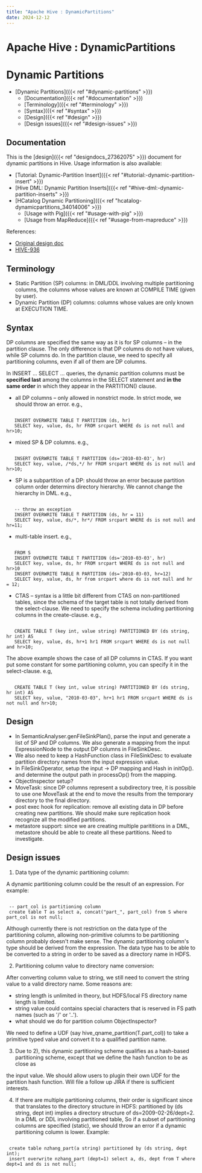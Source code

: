 ```yaml
---
title: "Apache Hive : DynamicPartitions"
date: 2024-12-12
---
```


# Apache Hive : DynamicPartitions

# Dynamic Partitions

* [Dynamic Partitions]({{< ref "#dynamic-partitions" >}})
	+ [Documentation]({{< ref "#documentation" >}})
	+ [Terminology]({{< ref "#terminology" >}})
	+ [Syntax]({{< ref "#syntax" >}})
	+ [Design]({{< ref "#design" >}})
	+ [Design issues]({{< ref "#design-issues" >}})

## Documentation

This is the [design]({{< ref "designdocs_27362075" >}}) document for dynamic partitions in Hive. Usage information is also available: 

* [Tutorial: Dynamic-Partition Insert]({{< ref "#tutorial:-dynamic-partition-insert" >}})
* [Hive DML: Dynamic Partition Inserts]({{< ref "#hive-dml:-dynamic-partition-inserts" >}})
* [HCatalog Dynamic Partitioning]({{< ref "hcatalog-dynamicpartitions_34014006" >}})
	+ [Usage with Pig]({{< ref "#usage-with-pig" >}})
	+ [Usage from MapReduce]({{< ref "#usage-from-mapreduce" >}})

References:

* [Original design doc](https://issues.apache.org/jira/secure/attachment/12437909/dp_design.txt)
* [HIVE-936](https://issues.apache.org/jira/browse/HIVE-936)

## Terminology

* Static Partition (SP) columns: in DML/DDL involving multiple partitioning columns, the columns whose values are known at COMPILE TIME (given by user).
* Dynamic Partition (DP) columns: columns whose values are only known at EXECUTION TIME.

## Syntax

DP columns are specified the same way as it is for SP columns – in the partition clause. The only difference is that DP columns do not have values, while SP columns do. In the partition clause, we need to specify all partitioning columns, even if all of them are DP columns. 

In INSERT ... SELECT ... queries, the dynamic partition columns must be **specified last** among the columns in the SELECT statement and **in the same order** in which they appear in the PARTITION() clause.

* all DP columns – only allowed in nonstrict mode. In strict mode, we should throw an error. e.g.,

```

   INSERT OVERWRITE TABLE T PARTITION (ds, hr) 
   SELECT key, value, ds, hr FROM srcpart WHERE ds is not null and hr>10;

```

* mixed SP & DP columns. e.g.,

```

   INSERT OVERWRITE TABLE T PARTITION (ds='2010-03-03', hr) 
   SELECT key, value, /*ds,*/ hr FROM srcpart WHERE ds is not null and hr>10;

```

* SP is a subpartition of a DP: should throw an error because partition column order determins directory hierarchy. We cannot change the hierarchy in DML. e.g.,

```

   -- throw an exception
   INSERT OVERWRITE TABLE T PARTITION (ds, hr = 11) 
   SELECT key, value, ds/*, hr*/ FROM srcpart WHERE ds is not null and hr=11;

```

* multi-table insert. e.g.,

```

   FROM S
   INSERT OVERWRITE TABLE T PARTITION (ds='2010-03-03', hr) 
   SELECT key, value, ds, hr FROM srcpart WHERE ds is not null and hr>10
   INSERT OVERWRITE TABLE R PARTITION (ds='2010-03-03, hr=12)
   SELECT key, value, ds, hr from srcpart where ds is not null and hr = 12;

```

* CTAS – syntax is a little bit different from CTAS on non-partitioned tables, since the schema of the target table is not totally derived from the select-clause. We need to specify the schema including partitioning columns in the create-clause. e.g.,

```

   CREATE TABLE T (key int, value string) PARTITIONED BY (ds string, hr int) AS 
   SELECT key, value, ds, hr+1 hr1 FROM srcpart WHERE ds is not null and hr>10;

```

The above example shows the case of all DP columns in CTAS. If you want put some constant for some partitioning column, you can specify it in the select-clause. e.g, 

```

   CREATE TABLE T (key int, value string) PARTITIONED BY (ds string, hr int) AS 
   SELECT key, value, "2010-03-03", hr+1 hr1 FROM srcpart WHERE ds is not null and hr>10;

```

## Design

* In SemanticAnalyser.genFileSinkPlan(), parse the input and generate a list of SP and DP columns. We also generate a mapping from the input ExpressionNode to the output DP columns in FileSinkDesc.
* We also need to keep a HashFunction class in FileSinkDesc to evaluate partition directory names from the input expression value.
* In FileSinkOperator, setup the input -> DP mapping and Hash in initOp(). and determine the output path in processOp() from the mapping.
* ObjectInspector setup?
* MoveTask: since DP columns represent a subdirectory tree, it is possible to use one MoveTask at the end to move the results from the temporary directory to the final directory.
* post exec hook for replication: remove all existing data in DP before creating new partitions. We should make sure replication hook recognize all the modified partitions.
* metastore support: since we are creating multiple parititions in a DML, metastore should be able to create all these partitions. Need to investigate.

## Design issues

 1) Data type of the dynamic partitioning column:   

 A dynamic partitioning column could be the result of an expression. For example:

```

 -- part_col is partitioning column
 create table T as select a, concat("part_", part_col) from S where part_col is not null; 

```

Although currently there is not restriction on the data type of the partitioning column, allowing non-primitive columns to be partitioning column probably doesn't make sense. The dynamic partitioning column's type should be derived from the expression. The data type has to be able to be converted to a string in order to be saved as a directory name in HDFS. 

 2) Partitioning column value to directory name conversion:  

 After converting column value to string, we still need to convert the string value to a valid directory name. Some reasons are: 

* string length is unlimited in theory, but HDFS/local FS directory name length is limited.
* string value could contains special characters that is reserved in FS path names (such as '/' or '..').
* what should we do for partition column ObjectInspector?

 We need to define a UDF (say hive_qname_partition(T.part_col)) to take a primitive typed value and convert it to a qualified partition name.

 3) Due to 2), this dynamic partitioning scheme qualifies as a hash-based partitioning scheme, except that we define the hash function to be as close as  

the input value. We should allow users to plugin their own UDF for the partition hash function. Will file a follow up JIRA if there is sufficient interests. 

 4) If there are multiple partitioning columns, their order is significant since that translates to the directory structure in HDFS: partitioned by (ds string, dept int) implies a directory structure of ds=2009-02-26/dept=2. In a DML or DDL involving partitioned table, So if a subset of partitioning columns are specified (static), we should throw an error if a dynamic partitioning column is lower. Example:

```

 create table nzhang_part(a string) partitioned by (ds string, dept int);
 insert overwrite nzhang_part (dept=1) select a, ds, dept from T where dept=1 and ds is not null;

```

 

 

